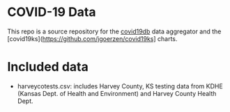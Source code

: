 # COVID-19 Data

This repo is a source repository for the [covid19db](https://github.com/jgoerzen/covid19db) data aggregator and the [covid19ks](https://github.com/jgoerzen/covid19ks] charts.

# Included data

- harveycotests.csv: includes Harvey County, KS testing data from KDHE (Kansas Dept. of Health and Environment) and Harvey County Health Dept.
